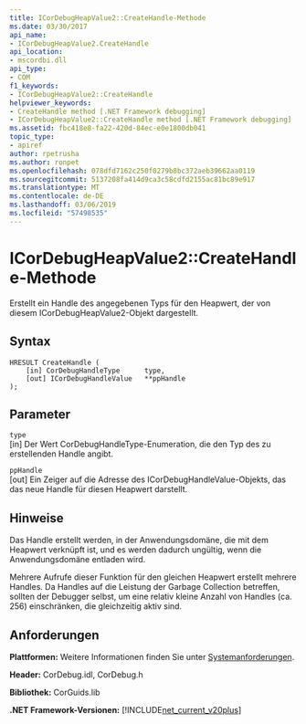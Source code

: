 ```yaml
---
title: ICorDebugHeapValue2::CreateHandle-Methode
ms.date: 03/30/2017
api_name:
- ICorDebugHeapValue2.CreateHandle
api_location:
- mscordbi.dll
api_type:
- COM
f1_keywords:
- ICorDebugHeapValue2::CreateHandle
helpviewer_keywords:
- CreateHandle method [.NET Framework debugging]
- ICorDebugHeapValue2::CreateHandle method [.NET Framework debugging]
ms.assetid: fbc418e8-fa22-420d-84ec-e0e1800db041
topic_type:
- apiref
author: rpetrusha
ms.author: ronpet
ms.openlocfilehash: 078dfd7162c250f0279b8bc372aeb39662aa0119
ms.sourcegitcommit: 5137208fa414d9ca3c58cdfd2155ac81bc89e917
ms.translationtype: MT
ms.contentlocale: de-DE
ms.lasthandoff: 03/06/2019
ms.locfileid: "57498535"
---
```

# <a name="icordebugheapvalue2createhandle-method"></a>ICorDebugHeapValue2::CreateHandle-Methode
Erstellt ein Handle des angegebenen Typs für den Heapwert, der von diesem ICorDebugHeapValue2-Objekt dargestellt.  
  
## <a name="syntax"></a>Syntax  
  
```  
HRESULT CreateHandle (  
    [in] CorDebugHandleType      type,   
    [out] ICorDebugHandleValue   **ppHandle  
);  
```  
  
## <a name="parameters"></a>Parameter  
 `type`  
 [in] Der Wert CorDebugHandleType-Enumeration, die den Typ des zu erstellenden Handle angibt.  
  
 `ppHandle`  
 [out] Ein Zeiger auf die Adresse des ICorDebugHandleValue-Objekts, das das neue Handle für diesen Heapwert darstellt.  
  
## <a name="remarks"></a>Hinweise  
 Das Handle erstellt werden, in der Anwendungsdomäne, die mit dem Heapwert verknüpft ist, und es werden dadurch ungültig, wenn die Anwendungsdomäne entladen wird.  
  
 Mehrere Aufrufe dieser Funktion für den gleichen Heapwert erstellt mehrere Handles. Da Handles auf die Leistung der Garbage Collection betreffen, sollten der Debugger selbst, um eine relativ kleine Anzahl von Handles (ca. 256) einschränken, die gleichzeitig aktiv sind.  
  
## <a name="requirements"></a>Anforderungen  
 **Plattformen:** Weitere Informationen finden Sie unter [Systemanforderungen](../../../../docs/framework/get-started/system-requirements.md).  
  
 **Header:** CorDebug.idl, CorDebug.h  
  
 **Bibliothek:** CorGuids.lib  
  
 **.NET Framework-Versionen:** [!INCLUDE[net_current_v20plus](../../../../includes/net-current-v20plus-md.md)]
